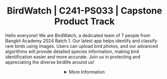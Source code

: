 <h1 align="center"> BirdWatch | C241-PS033 | Capstone Product Track </h1>

Hello everyone! We are BirdWatch, a dedicated team of 7 people from Bangkit Academy 2024 Batch 1. Our latest app helps identify and classify rare birds using images. Users can upload bird photos, and our advanced algorithms will provide detailed species information, making bird identification easier and more accurate. Join us in protecting and appreciating the diverse birdlife around us!

<details>
   <summary align="center">More Information</summary>

## Our Team
Our team are formed with three different divisions, each having distinct tasks.
The machine learning team is responsible for managing and analysing the data used in the application.The cloud computing team is responsible for managing the cloud infrastructure used in the application, including data storage, computing and networking. The mobile development team is responsible for designing, developing, and testing mobile applications to suit user needs.

### Machine Learning Division
| Bangkit ID | Name | Social Media |
|:----------:|:----:|--------------|
|M004D4KX1689|Layyinatul Fuadah|[LinkedIn]  |
|M189D4KY2548|Kahfi Zairan Maulana|[LinkedIn] |
|M009D4KY3206|Zaidan Abhinoya Athayumna|[LinkedIn] |

### Cloud Computing Division
| Bangkit ID | Name | Social Media |
|:----------:|:----:|--------------|
|C193D4KX0274|Sahidah Amalia Farih|[LinkedIn]  |
|C009D4KY0929|Satrio Rizki Ramadhan|[LinkedIn] |


### Mobile Development Division
| Bangkit ID | Name | Social Media |
|:----------:|:----:|--------------|
|A263D4KY3651| Taufiq Jati Junianto|[LinkedIn]  |
|A263D4KX3375|Nabiila Widya Khoirunissa |[LinkedIn](https://www.linkedin.com/in/nabiila-widya-khoirunissa/)  

## Repositories
